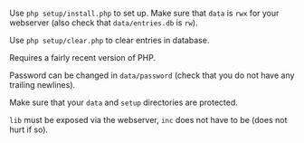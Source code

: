 Use `php setup/install.php` to set up. Make sure that `data`
is `rwx` for your webserver (also check that `data/entries.db` is `rw`).

Use `php setup/clear.php` to clear entries in database.

Requires a fairly recent version of PHP.

Password can be changed in `data/password` (check that you do not have
any trailing newlines).

Make sure that your `data` and `setup` directories are protected.

`lib` must be exposed via the webserver, `inc` does not have to be (does not hurt if so).

